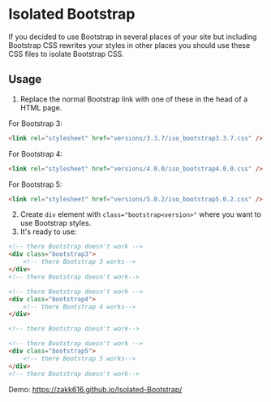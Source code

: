 # Isolated Bootstrap
If you decided to use Bootstrap in several places of your site but including Bootstrap CSS rewrites your styles in other places you should use these CSS files to isolate Bootstrap CSS.

## Usage

1. Replace the normal Bootstrap link with one of these in the head of a HTML page.

For Bootstrap 3:
```html
<link rel="stylesheet" href="versions/3.3.7/iso_bootstrap3.3.7.css" />
```
  For Bootstrap 4:
```html
<link rel="stylesheet" href="versions/4.0.0/iso_bootstrap4.0.0.css" />
```

  For Bootstrap 5:
```html
<link rel="stylesheet" href="versions/5.0.2/iso_bootstrap5.0.2.css" />
```

2. Create `div` element with `class="bootstrap<version>"` where you want to use Bootstrap styles.
3. It's ready to use:
```html
<!-- there Bootstrap doesn't work -->
<div class="bootstrap3">
    <!-- there Bootstrap 3 works-->
</div>
<!-- there Bootstrap doesn't work-->

<!-- there Bootstrap doesn't work -->
<div class="bootstrap4">
    <!-- there Bootstrap 4 works-->
</div>

<!-- there Bootstrap doesn't work-->

<!-- there Bootstrap doesn't work -->
<div class="bootstrap5">
    <!-- there Bootstrap 5 works-->
</div>
<!-- there Bootstrap doesn't work-->
```
Demo:
https://zakk616.github.io/Isolated-Bootstrap/
